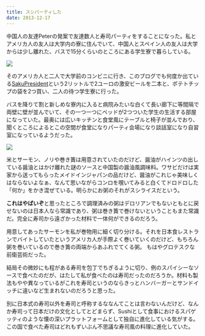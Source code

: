 ```yaml
---
title: スシパーティした
date: 2013-12-17
---
```


中国人の友達Peterの発案で友達数人と寿司パーティをすることになった。私とアメリカ人の友人は大学内の寮に住んでいて、中国人とスペイン人の友人は大学からは少し離れた、バスで15分くらいのところにある学生寮で暮らしている。

![](https://photos.smugmug.com/photos/i-WXvf7jN/0/4f478999/X3/i-WXvf7jN-X3.jpg)

そのアメリカ人と二人で大学前のコンビニに行き、このブログでも何度か出ている[SakuPresident](http://www.saku.ee/eng/beverages/beer/226/presidendi-8)という2リットルで2ユーロの激安ビールを二本と、ポテトチップの袋を2つ買い、二人の待つ学生寮に行った。

バスを降りて割と新しめな寮内に入ると病院みたいな白くて長い廊下に等間隔で両壁に壁が並んでいて、その一つ一つにベッドが2つついた学生の生活する部屋になっていた。最奥には広いキッチンと食堂風にテーブルと椅子が並んでおり、聞くところによるとこの空間が食堂になりパーティ会場になり談話室になり自習室になっているようだった。

![](https://photos.smugmug.com/photos/i-WT3sG9n/0/dfc8d34b/X3/i-WT3sG9n-X3.jpg)

米とサーモン、ノリや巻き簀は用意されていたのだけど、醤油がハインツの出している醤油とはかけ離れた謎のソースと中国製の醤油風調味料。ワサビだけは実家から送ってもらったメイドインジャパンの品だけど、醤油がこれじゃ美味しくはならないよなぁ、なんて思いながらコンロを覗いてみると白くてドロドロした「何か」をかき混ぜている。明らかにお粥のそれがスシライスだという。

**これはやばいぞ**と思ったところで調理済みの粥はデロリアンでもないともとに戻せないのは日本人なら常識であり、粥は巻き簀で巻けないということもまた常識だ。完全に寿司から遠ざかった材料で一体何ができるのだろう。

用意してあったサーモンを私が巻物用に細く切り分ける。それを日本食レストランでバイトしていたというアメリカ人が手際よく巻いていくのだけど、もちろん粥を巻いているので巻き簀の両端からあふれでてくる粥。
もはやグロテスクな前衛芸術だった。

結局その微妙にも程がある寿司を包丁でちぎるように切り、例のスパイシーなソースで食べたのだが、はたして私が食べたのは寿司だったのだろうか。材料も製法もやや異なっているがこれを寿司というのならきっとハンバーガーとサンドイッチに違いなど生まれないのだろうと思った。

別に日本式の寿司以外を寿司と呼称するななんてことは言わないんだけど、なんか寿司って日本だけの文化としてとどまらず、Sushiとして食事におけるスパゲッティのような懐の深いプラットフォームとして独自に進化している気がする。この国で食べた寿司はどれもずいぶん不思議な寿司風の料理に進化していた。
